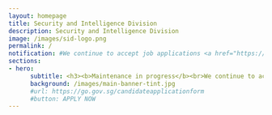 ```yaml
---
layout: homepage
title: Security and Intelligence Division
description: Security and Intelligence Division
image: /images/sid-logo.png
permalink: /
notification: #We continue to accept job applications <a href="https://go.gov.sg/candidateapplicationform" target="_blank">here</a>.
sections:
- hero:
      subtitle: <h3><b>Maintenance in progress</b><br>We continue to accept job applications<a href="https://go.gov.sg/candidateapplicationform" target="_blank">here</a>.<br>We apologise for the inconvenience caused.<br></h3><br>
      background: /images/main-banner-tint.jpg
      #url: https://go.gov.sg/candidateapplicationform
      #button: APPLY NOW
---
```

